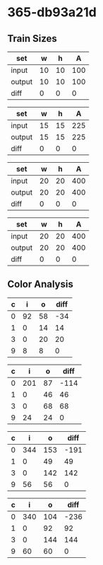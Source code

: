 # 365-db93a21d
## Train Sizes

|set|w|h|A|
|---|---|---|---|
|input|10|10|100|
|output|10|10|100|
|diff|0|0|0|


|set|w|h|A|
|---|---|---|---|
|input|15|15|225|
|output|15|15|225|
|diff|0|0|0|


|set|w|h|A|
|---|---|---|---|
|input|20|20|400|
|output|20|20|400|
|diff|0|0|0|


|set|w|h|A|
|---|---|---|---|
|input|20|20|400|
|output|20|20|400|
|diff|0|0|0|


## Color Analysis

|c|i|o|diff|
|---|---|---|---|
|0|92|58|-34|
|1|0|14|14|
|3|0|20|20|
|9|8|8|0|


|c|i|o|diff|
|---|---|---|---|
|0|201|87|-114|
|1|0|46|46|
|3|0|68|68|
|9|24|24|0|


|c|i|o|diff|
|---|---|---|---|
|0|344|153|-191|
|1|0|49|49|
|3|0|142|142|
|9|56|56|0|


|c|i|o|diff|
|---|---|---|---|
|0|340|104|-236|
|1|0|92|92|
|3|0|144|144|
|9|60|60|0|

